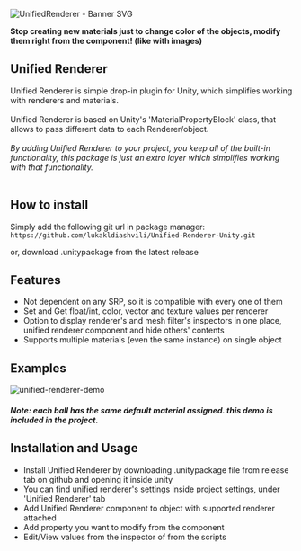 ![UnifiedRenderer - Banner SVG](https://user-images.githubusercontent.com/42884387/115162333-fda57000-a0b3-11eb-9bf0-f4876e7bba8b.png)

<b>Stop creating new materials just to change color of the objects, modify them right from the component! (like with images)</b>

## Unified Renderer

Unified Renderer is simple drop-in plugin for Unity, which simplifies working with renderers and materials.<br><br>
Unified Renderer is based on Unity's 'MaterialPropertyBlock' class, that allows to pass different data to each Renderer/object.<br><br>
<i>By adding Unified Renderer to your project, you keep all of the built-in functionality, this package is just an extra layer which simplifies working with that functionality.</i><br><br>

## How to install
Simply add the following git url in package manager:<br>
```https://github.com/lukakldiashvili/Unified-Renderer-Unity.git```<br>

or, download .unitypackage from the latest release


## Features

- Not dependent on any SRP, so it is compatible with every one of them
- Set and Get float/int, color, vector and texture values per renderer
- Option to display renderer's and mesh filter's inspectors in one place, unified renderer component and hide others' contents
- Supports multiple materials (even the same instance) on single object

## Examples

![unified-renderer-demo](https://user-images.githubusercontent.com/42884387/119264266-763ba700-bbf3-11eb-8f1a-5fe32bd40a6b.gif)
#### <i> Note: each ball has the same default material assigned. this demo is included in the project. </i>

## Installation and Usage

- Install Unified Renderer by downloading .unitypackage file from release tab on github and opening it inside unity
- You can find unified renderer's settings inside project settings, under 'Unified Renderer' tab
- Add Unified Renderer component to object with supported renderer attached
- Add property you want to modify from the component
- Edit/View values from the inspector of from the scripts
